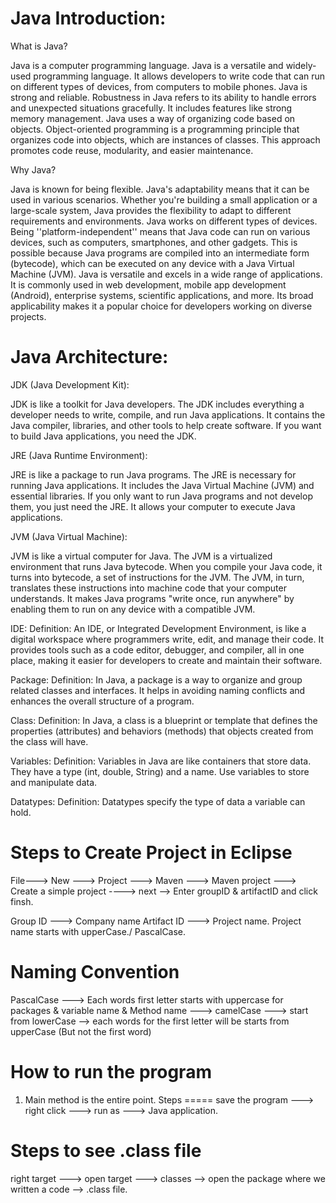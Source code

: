 Java Introduction:
==================

What is Java?

Java is a computer programming language.
Java is a versatile and widely-used programming language.
It allows developers to write code that can run on different types of devices, from computers to mobile phones.
Java is strong and reliable.
Robustness in Java refers to its ability to handle errors and unexpected situations gracefully.
It includes features like strong memory management.
Java uses a way of organizing code based on objects.
Object-oriented programming is a programming principle that organizes code into objects, which are instances of classes. This approach promotes code reuse, modularity, and easier maintenance.


Why Java?

Java is known for being flexible.
Java's adaptability means that it can be used in various scenarios.
Whether you're building a small application or a large-scale system, Java provides the flexibility to adapt to different requirements and environments.
Java works on different types of devices.
Being ''platform-independent'' means that Java code can run on various devices, such as computers, smartphones, and other gadgets. This is possible because Java programs are compiled into an intermediate form (bytecode), which can be executed on any device with a Java Virtual Machine (JVM).
Java is versatile and excels in a wide range of applications.
It is commonly used in web development, mobile app development (Android), enterprise systems, scientific applications, and more.
Its broad applicability makes it a popular choice for developers working on diverse projects.



Java Architecture:
==================

JDK (Java Development Kit):

JDK is like a toolkit for Java developers.
The JDK includes everything a developer needs to write, compile, and run Java applications.
It contains the Java compiler, libraries, and other tools to help create software.
If you want to build Java applications, you need the JDK.


JRE (Java Runtime Environment):

JRE is like a package to run Java programs.
The JRE is necessary for running Java applications.
It includes the Java Virtual Machine (JVM) and essential libraries. If you only want to run Java programs and not develop them, you just need the JRE. It allows your computer to execute Java applications.


JVM (Java Virtual Machine):

JVM is like a virtual computer for Java.
The JVM is a virtualized environment that runs Java bytecode.
When you compile your Java code, it turns into bytecode, a set of instructions for the JVM.
The JVM, in turn, translates these instructions into machine code that your computer understands.
It makes Java programs "write once, run anywhere" by enabling them to run on any device with a compatible JVM.



IDE:
Definition: An IDE, or Integrated Development Environment, is like a digital workspace where programmers write, edit, and manage their code. It provides tools such as a code editor, debugger, and compiler, all in one place, making it easier for developers to create and maintain their software.


Package:
Definition: In Java, a package is a way to organize and group related classes and interfaces. It helps in avoiding naming conflicts and enhances the overall structure of a program.


Class:
Definition: In Java, a class is a blueprint or template that defines the properties (attributes) and behaviors (methods) that objects created from the class will have.


Variables:
Definition: Variables in Java are like containers that store data. They have a type (int, double, String) and a name. Use variables to store and manipulate data.


Datatypes:
Definition: Datatypes specify the type of data a variable can hold.




Steps to Create Project in Eclipse
==================================
File---> New ---> Project ---> Maven ---> Maven project ---> Create a simple project ----> next --> Enter groupID & artifactID and click finsh.

Group ID ---> Company name
Artifact ID ---> Project name.
Project name starts with upperCase./ PascalCase.

Naming Convention
=================

PascalCase ---> Each words first letter starts with uppercase
for packages & variable name & Method name ---> camelCase ---> start from lowerCase --> each words for the first letter will be starts from upperCase (But not the first word)

How to run the program
========================
   1. Main method is the entire point.
   Steps
   =====
      save the program ---> right click ---> run as ---> Java application.

Steps to see .class file
========================
   right target ---> open target ---> classes --> open the package where we written a code --> .class file.
